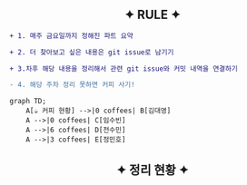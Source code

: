 
<h2 align="center">✦ RULE ✦</h2>

```diff
+ 1. 매주 금요일까지 정해진 파트 요약

+ 2. 더 찾아보고 싶은 내용은 git issue로 남기기

+ 3.차후 해당 내용을 정리해서 관련 git issue와 커밋 내역을 연결하기

- 4. 해당 주차 정리 못하면 커피 사기!
```

```mermaid
graph TD;
    A[☕ 커피 현황] -->|0 coffees| B[김대영]
    A -->|0 coffees| C[임수빈]
    A -->|6 coffees| D[전수민]
    A -->|3 coffees| E[정민호]
```

<h2 align='center'>✦ 정리 현황 ✦</h2>



<!--TREE START-->







<!--TREE END-->



